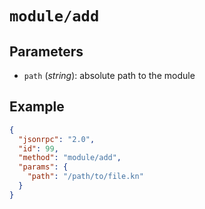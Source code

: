 # `module/add`

## Parameters

- `path` (*string*): absolute path to the module

## Example

```json
{
  "jsonrpc": "2.0",
  "id": 99,
  "method": "module/add",
  "params": {
    "path": "/path/to/file.kn"
  }
}
```

